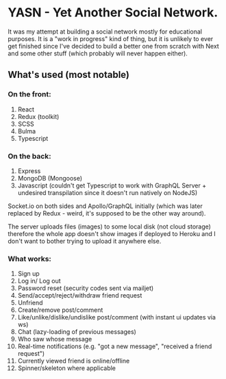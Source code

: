# YASN - Yet Another Social Network.

It was my attempt at building a social network mostly for educational purposes. It is a "work in progress" kind of thing, but it is unlikely to ever get finished since I've decided to build a better one from scratch with Next and some other stuff (which probably will never happen either).

## What's used (most notable)

### On the front:
1. React
2. Redux (toolkit)
3. SCSS
4. Bulma
4. Typescript

### On the back:
1. Express
2. MongoDB (Mongoose)
3. Javascript (couldn't get Typescript to work with GraphQL Server + undesired transpilation since it doesn't run natively on NodeJS)

Socket.io on both sides and Apollo/GraphQL initially (which was later replaced by Redux - weird, it's supposed to be the other way around).

The server uploads files (images) to some local disk (not cloud storage) therefore the whole app doesn't show images if deployed to Heroku and I don't want to bother trying to upload it anywhere else.

### What works:
1. Sign up
2. Log in/ Log out
3. Password reset (security codes sent via mailjet)
4. Send/accept/reject/withdraw friend request
5. Unfriend
6. Create/remove post/comment
7. Like/unlike/dislike/undislike post/comment (with instant ui updates via ws)
8. Chat (lazy-loading of previous messages)
9. Who saw whose message
10. Real-time notifications (e.g. "got a new message", "received a friend request")
11. Currently viewed friend is online/offline
12. Spinner/skeleton where applicable
